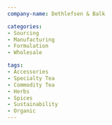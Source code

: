 ```yaml
---
company-name: Dethlefsen & Balk 

categories:
- Sourcing
- Manufacturing
- Formulation
- Wholesale

tags:
- Accessories
- Specialty Tea
- Commodity Tea
- Herbs
- Spices
- Sustainability 
- Organic
---
```


 